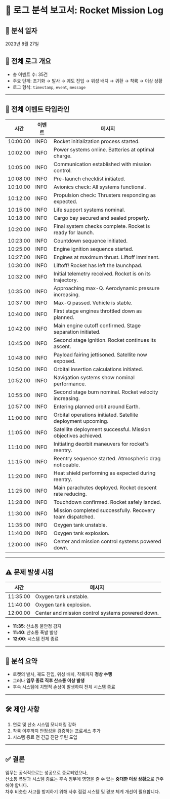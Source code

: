 # 📝 로그 분석 보고서: Rocket Mission Log

## 📅 분석 일자
2023년 8월 27일

## 📁 전체 로그 개요
- 총 이벤트 수: 35건
- 주요 단계: 초기화 → 발사 → 궤도 진입 → 위성 배치 → 귀환 → 착륙 → 이상 상황
- 로그 형식: `timestamp`, `event`, `message`

---

## 📌 전체 이벤트 타임라인

| 시간 | 이벤트 | 메시지 |
|------|--------|--------|
| 10:00:00 | INFO | Rocket initialization process started. |
| 10:02:00 | INFO | Power systems online. Batteries at optimal charge. |
| 10:05:00 | INFO | Communication established with mission control. |
| 10:08:00 | INFO | Pre-launch checklist initiated. |
| 10:10:00 | INFO | Avionics check: All systems functional. |
| 10:12:00 | INFO | Propulsion check: Thrusters responding as expected. |
| 10:15:00 | INFO | Life support systems nominal. |
| 10:18:00 | INFO | Cargo bay secured and sealed properly. |
| 10:20:00 | INFO | Final system checks complete. Rocket is ready for launch. |
| 10:23:00 | INFO | Countdown sequence initiated. |
| 10:25:00 | INFO | Engine ignition sequence started. |
| 10:27:00 | INFO | Engines at maximum thrust. Liftoff imminent. |
| 10:30:00 | INFO | Liftoff! Rocket has left the launchpad. |
| 10:32:00 | INFO | Initial telemetry received. Rocket is on its trajectory. |
| 10:35:00 | INFO | Approaching max-Q. Aerodynamic pressure increasing. |
| 10:37:00 | INFO | Max-Q passed. Vehicle is stable. |
| 10:40:00 | INFO | First stage engines throttled down as planned. |
| 10:42:00 | INFO | Main engine cutoff confirmed. Stage separation initiated. |
| 10:45:00 | INFO | Second stage ignition. Rocket continues its ascent. |
| 10:48:00 | INFO | Payload fairing jettisoned. Satellite now exposed. |
| 10:50:00 | INFO | Orbital insertion calculations initiated. |
| 10:52:00 | INFO | Navigation systems show nominal performance. |
| 10:55:00 | INFO | Second stage burn nominal. Rocket velocity increasing. |
| 10:57:00 | INFO | Entering planned orbit around Earth. |
| 11:00:00 | INFO | Orbital operations initiated. Satellite deployment upcoming. |
| 11:05:00 | INFO | Satellite deployment successful. Mission objectives achieved. |
| 11:10:00 | INFO | Initiating deorbit maneuvers for rocket's reentry. |
| 11:15:00 | INFO | Reentry sequence started. Atmospheric drag noticeable. |
| 11:20:00 | INFO | Heat shield performing as expected during reentry. |
| 11:25:00 | INFO | Main parachutes deployed. Rocket descent rate reducing. |
| 11:28:00 | INFO | Touchdown confirmed. Rocket safely landed. |
| 11:30:00 | INFO | Mission completed successfully. Recovery team dispatched. |
| 11:35:00 | INFO | Oxygen tank unstable. |
| 11:40:00 | INFO | Oxygen tank explosion. |
| 12:00:00 | INFO | Center and mission control systems powered down. |

---

## ⚠️ 문제 발생 시점

| 시간 | 메시지 |
|------|--------|
| 11:35:00 | Oxygen tank unstable. |
| 11:40:00 | Oxygen tank explosion. |
| 12:00:00 | Center and mission control systems powered down. |

- **11:35**: 산소통 불안정 감지
- **11:40**: 산소통 폭발 발생
- **12:00**: 시스템 전체 종료

---

## 🧩 분석 요약

- 로켓의 발사, 궤도 진입, 위성 배치, 착륙까지 **정상 수행**
- 그러나 **임무 종료 직후 산소통 이상 발생**
- 후속 시스템에 치명적 손상이 발생하여 전체 시스템 종료

---

## 🛠️ 제안 사항

1. 연료 및 산소 시스템 모니터링 강화
2. 착륙 이후까지 안정성을 검증하는 프로세스 추가
3. 시스템 종료 전 긴급 진단 루틴 도입

---

## ✅ 결론

임무는 공식적으로는 성공으로 종료되었으나,  
산소통 폭발과 시스템 종료는 후속 임무에 영향을 줄 수 있는 **중대한 이상 상황**으로 간주해야 합니다.  
차후 비슷한 사고를 방지하기 위해 사후 점검 시스템 및 경보 체계 개선이 필요합니다.
